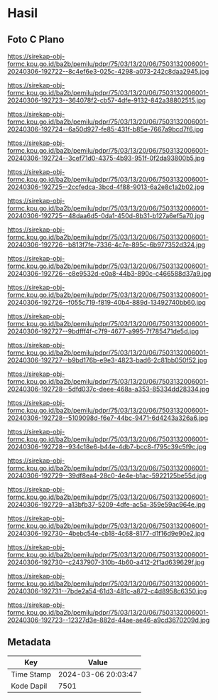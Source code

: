 # Hasil

## Foto C Plano

https://sirekap-obj-formc.kpu.go.id/ba2b/pemilu/pdpr/75/03/13/20/06/7503132006001-20240306-192722--8c4ef6e3-025c-4298-a073-242c8daa2945.jpg

https://sirekap-obj-formc.kpu.go.id/ba2b/pemilu/pdpr/75/03/13/20/06/7503132006001-20240306-192723--364078f2-cb57-4dfe-9132-842a38802515.jpg

https://sirekap-obj-formc.kpu.go.id/ba2b/pemilu/pdpr/75/03/13/20/06/7503132006001-20240306-192724--6a50d927-fe85-431f-b85e-7667a9bcd7f6.jpg

https://sirekap-obj-formc.kpu.go.id/ba2b/pemilu/pdpr/75/03/13/20/06/7503132006001-20240306-192724--3cef71d0-4375-4b93-951f-0f2da93800b5.jpg

https://sirekap-obj-formc.kpu.go.id/ba2b/pemilu/pdpr/75/03/13/20/06/7503132006001-20240306-192725--2ccfedca-3bcd-4f88-9013-6a2e8c1a2b02.jpg

https://sirekap-obj-formc.kpu.go.id/ba2b/pemilu/pdpr/75/03/13/20/06/7503132006001-20240306-192725--48daa6d5-0da1-450d-8b31-b127a6ef5a70.jpg

https://sirekap-obj-formc.kpu.go.id/ba2b/pemilu/pdpr/75/03/13/20/06/7503132006001-20240306-192726--b813f7fe-7336-4c7e-895c-6b977352d324.jpg

https://sirekap-obj-formc.kpu.go.id/ba2b/pemilu/pdpr/75/03/13/20/06/7503132006001-20240306-192726--c8e9532d-e0a8-44b3-890c-c466588d37a9.jpg

https://sirekap-obj-formc.kpu.go.id/ba2b/pemilu/pdpr/75/03/13/20/06/7503132006001-20240306-192726--f055c719-f819-40b4-889d-13492740bb60.jpg

https://sirekap-obj-formc.kpu.go.id/ba2b/pemilu/pdpr/75/03/13/20/06/7503132006001-20240306-192727--9bdfff4f-c7f9-4677-a995-7f785471de5d.jpg

https://sirekap-obj-formc.kpu.go.id/ba2b/pemilu/pdpr/75/03/13/20/06/7503132006001-20240306-192727--b9bd176b-e9e3-4823-bad6-2c81bb050f52.jpg

https://sirekap-obj-formc.kpu.go.id/ba2b/pemilu/pdpr/75/03/13/20/06/7503132006001-20240306-192728--5dfd037c-deee-468a-a353-85334dd28334.jpg

https://sirekap-obj-formc.kpu.go.id/ba2b/pemilu/pdpr/75/03/13/20/06/7503132006001-20240306-192728--5109098d-f6e7-44bc-9471-6d4243a326a6.jpg

https://sirekap-obj-formc.kpu.go.id/ba2b/pemilu/pdpr/75/03/13/20/06/7503132006001-20240306-192728--934c18e6-b44e-4db7-bcc8-f795c39c5f9c.jpg

https://sirekap-obj-formc.kpu.go.id/ba2b/pemilu/pdpr/75/03/13/20/06/7503132006001-20240306-192729--39df8ea4-28c0-4e4e-b1ac-5922125be55d.jpg

https://sirekap-obj-formc.kpu.go.id/ba2b/pemilu/pdpr/75/03/13/20/06/7503132006001-20240306-192729--a13bfb37-5209-4dfe-ac5a-359e59ac964e.jpg

https://sirekap-obj-formc.kpu.go.id/ba2b/pemilu/pdpr/75/03/13/20/06/7503132006001-20240306-192730--4bebc54e-cb18-4c68-8177-d1f16d9e90e2.jpg

https://sirekap-obj-formc.kpu.go.id/ba2b/pemilu/pdpr/75/03/13/20/06/7503132006001-20240306-192730--c2437907-310b-4b60-a412-2f1ad639629f.jpg

https://sirekap-obj-formc.kpu.go.id/ba2b/pemilu/pdpr/75/03/13/20/06/7503132006001-20240306-192731--7bde2a54-61d3-481c-a872-c4d8958c6350.jpg

https://sirekap-obj-formc.kpu.go.id/ba2b/pemilu/pdpr/75/03/13/20/06/7503132006001-20240306-192723--12327d3e-882d-44ae-ae46-a9cd3670209d.jpg


## Metadata

| Key        | Value               |
| ---------- | ------------------- |
| Time Stamp | 2024-03-06 20:03:47 |
| Kode Dapil | 7501                |



